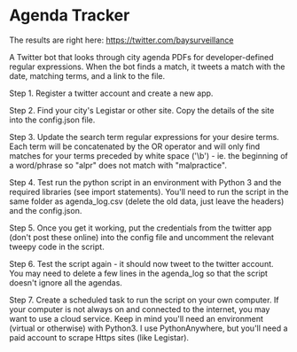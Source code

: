 # Agenda Tracker

The results are right here: https://twitter.com/baysurveillance

A Twitter bot that looks through city agenda PDFs for developer-defined regular expressions.
When the bot finds a match, it tweets a match with the date, matching terms, and a link to the file.

Step 1. Register a twitter account and create a new app. 

Step 2. Find your city's Legistar or other site.
        Copy the details of the site into the config.json file.

Step 3. Update the search term regular expressions for your desire terms. Each term will be concatenated by the OR operator and will only find matches for your terms preceded by white space ('\b') - ie. the beginning of a word/phrase so "alpr" does not match with "malpractice".  

Step 4. Test run the python script in an environment with Python 3 and the required libraries (see import statements). You'll need to run the script in the same folder as agenda_log.csv (delete the old data, just leave the headers) and the config.json. 

Step 5. Once you get it working, put the credentials from the twitter app (don't post these online) into the config file and uncomment the relevant tweepy code in the script.

Step 6. Test the script again - it should now tweet to the twitter account. You may need to delete a few lines in the agenda_log so that the script doesn't ignore all the agendas.

Step 7. Create a scheduled task to run the script on your own computer. If your computer is not always on and connected to the internet, you may want to use a cloud service. Keep in mind you'll need an environment (virtual or otherwise) with Python3. I use PythonAnywhere, but you'll need a paid account to scrape Https sites (like Legistar).  